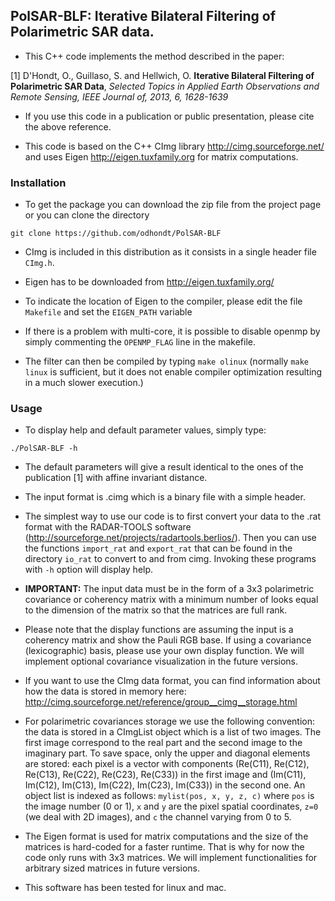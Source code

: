## PolSAR-BLF: Iterative Bilateral Filtering of Polarimetric SAR data.

- This C++ code implements the method described in the paper:

[1] D'Hondt, O., Guillaso, S. and Hellwich, O. **Iterative Bilateral Filtering of Polarimetric SAR Data**,
_Selected Topics in Applied Earth Observations and Remote Sensing, IEEE Journal of, 2013, 6, 1628-1639_

- If you use this code in a publication or public presentation, please cite the above reference.

- This code is based on the C++ CImg library http://cimg.sourceforge.net/ and uses Eigen http://eigen.tuxfamily.org for matrix computations.

### Installation

- To get the package you can download the zip file from the project page or you can clone the directory

`git clone https://github.com/odhondt/PolSAR-BLF`

- CImg is included in this distribution as it consists in a single header file `CImg.h`.

- Eigen has to be downloaded from http://eigen.tuxfamily.org/

- To indicate the location of Eigen to the compiler, please edit the file `Makefile` and set the `EIGEN_PATH` variable

- If there is a problem with multi-core, it is possible to disable openmp by simply commenting the `OPENMP_FLAG` line in the makefile.

- The filter can then be compiled by typing `make olinux` (normally `make linux` is sufficient, but it does not enable compiler optimization resulting in a much slower execution.)

### Usage

- To display help and default parameter values, simply type:

`./PolSAR-BLF -h`

- The default parameters will give a result identical to the ones of the publication [1] with affine invariant distance.

- The input format is .cimg which is a binary file with a simple header.

- The simplest way to use our code is to first convert your data to the .rat format with the RADAR-TOOLS software (http://sourceforge.net/projects/radartools.berlios/). Then you can use the functions `import_rat` and `export_rat` that can be found in the directory `io_rat` to convert to and from cimg. Invoking these programs with `-h` option will display help. 

- **IMPORTANT:** The input data must be in the form of a 3x3 polarimetric covariance or coherency matrix with a minimum number of looks equal to the dimension of the matrix so that the matrices are full rank.

- Please note that the display functions are assuming the input is a coherency matrix and show the Pauli RGB base. If using a covariance (lexicographic) basis, please use your own display function. We will implement optional covariance visualization in the future versions.

- If you want to use the CImg data format, you can find information about how the data is stored in memory here: http://cimg.sourceforge.net/reference/group__cimg__storage.html

- For polarimetric covariances storage we use the following convention: the data is stored in a CImgList object which is a list of two images. The first image correspond to the real part and the second image to the imaginary part. To save space, only the upper and diagonal elements are stored: each pixel is a vector with components (Re(C11), Re(C12), Re(C13), Re(C22), Re(C23), Re(C33)) in the first image and (Im(C11), Im(C12), Im(C13), Im(C22), Im(C23), Im(C33)) in the second one. An object list is indexed as follows: `mylist(pos, x, y, z, c)` where `pos` is the image number (0 or 1), `x` and `y` are the pixel spatial coordinates, `z=0` (we deal with 2D images), and `c` the channel varying from 0 to 5.

- The Eigen format is used for matrix computations and the size of the matrices is hard-coded for a faster runtime. That is why for now the code only runs with 3x3 matrices. We will implement functionalities for arbitrary sized matrices in future versions. 

- This software has been tested for linux and mac. 

